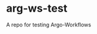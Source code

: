 # arg-ws-test

A repo for testing Argo-Workflows


































































